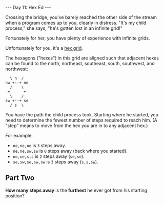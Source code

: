 --- Day 11: Hex Ed ---

Crossing the bridge, you've barely reached the other side of the stream when a program comes up to you, clearly in distress. "It's my child process," she says, "he's gotten lost in an infinite grid!"

Fortunately for her, you have plenty of experience with infinite grids.

Unfortunately for you, it's a [hex grid](https://en.wikipedia.org/wiki/Hexagonal_tiling).

The hexagons ("hexes") in this grid are aligned such that adjacent hexes can be found to the north, northeast, southeast, south, southwest, and northwest:

```
  \ n  /
nw +--+ ne
  /    \
-+      +-
  \    /
sw +--+ se
  / s  \
```

You have the path the child process took. Starting where he started, you need to determine the fewest number of steps required to reach him. (A "step" means to move from the hex you are in to any adjacent hex.)

For example:

- `ne,ne,ne` is `3` steps away.
- `ne,ne,sw,sw` is `0` steps away (back where you started).
- `ne,ne,s,s` is `2` steps away (`se,se`).
- `se,sw,se,sw,sw` is `3` steps away (`s,s,sw`).

## Part Two

**How many steps away** is the **furthest** he ever got from his starting position?
